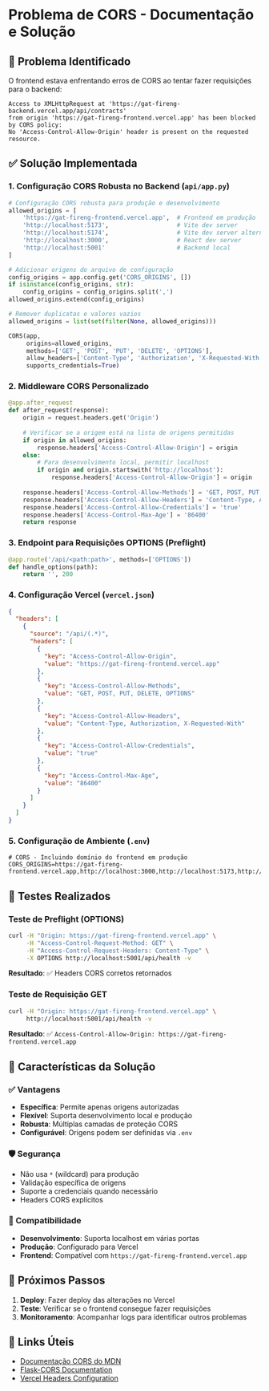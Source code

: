 # Problema de CORS - Documentação e Solução

## 🚨 Problema Identificado

O frontend estava enfrentando erros de CORS ao tentar fazer requisições para o backend:

```
Access to XMLHttpRequest at 'https://gat-fireng-backend.vercel.app/api/contracts' 
from origin 'https://gat-fireng-frontend.vercel.app' has been blocked by CORS policy: 
No 'Access-Control-Allow-Origin' header is present on the requested resource.
```

## ✅ Solução Implementada

### 1. Configuração CORS Robusta no Backend (`api/app.py`)

```python
# Configuração CORS robusta para produção e desenvolvimento
allowed_origins = [
    'https://gat-fireng-frontend.vercel.app',  # Frontend em produção
    'http://localhost:5173',                   # Vite dev server
    'http://localhost:5174',                   # Vite dev server alternativo
    'http://localhost:3000',                   # React dev server
    'http://localhost:5001'                    # Backend local
]

# Adicionar origens do arquivo de configuração
config_origins = app.config.get('CORS_ORIGINS', [])
if isinstance(config_origins, str):
    config_origins = config_origins.split(',')
allowed_origins.extend(config_origins)

# Remover duplicatas e valores vazios
allowed_origins = list(set(filter(None, allowed_origins)))

CORS(app, 
     origins=allowed_origins,
     methods=['GET', 'POST', 'PUT', 'DELETE', 'OPTIONS'],
     allow_headers=['Content-Type', 'Authorization', 'X-Requested-With'],
     supports_credentials=True)
```

### 2. Middleware CORS Personalizado

```python
@app.after_request
def after_request(response):
    origin = request.headers.get('Origin')
    
    # Verificar se a origem está na lista de origens permitidas
    if origin in allowed_origins:
        response.headers['Access-Control-Allow-Origin'] = origin
    else:
        # Para desenvolvimento local, permitir localhost
        if origin and origin.startswith('http://localhost'):
            response.headers['Access-Control-Allow-Origin'] = origin
    
    response.headers['Access-Control-Allow-Methods'] = 'GET, POST, PUT, DELETE, OPTIONS'
    response.headers['Access-Control-Allow-Headers'] = 'Content-Type, Authorization, X-Requested-With'
    response.headers['Access-Control-Allow-Credentials'] = 'true'
    response.headers['Access-Control-Max-Age'] = '86400'
    return response
```

### 3. Endpoint para Requisições OPTIONS (Preflight)

```python
@app.route('/api/<path:path>', methods=['OPTIONS'])
def handle_options(path):
    return '', 200
```

### 4. Configuração Vercel (`vercel.json`)

```json
{
  "headers": [
    {
      "source": "/api/(.*)",
      "headers": [
        {
          "key": "Access-Control-Allow-Origin",
          "value": "https://gat-fireng-frontend.vercel.app"
        },
        {
          "key": "Access-Control-Allow-Methods",
          "value": "GET, POST, PUT, DELETE, OPTIONS"
        },
        {
          "key": "Access-Control-Allow-Headers",
          "value": "Content-Type, Authorization, X-Requested-With"
        },
        {
          "key": "Access-Control-Allow-Credentials",
          "value": "true"
        },
        {
          "key": "Access-Control-Max-Age",
          "value": "86400"
        }
      ]
    }
  ]
}
```

### 5. Configuração de Ambiente (`.env`)

```
# CORS - Incluindo domínio do frontend em produção
CORS_ORIGINS=https://gat-fireng-frontend.vercel.app,http://localhost:3000,http://localhost:5173,http://localhost:5174
```

## 🧪 Testes Realizados

### Teste de Preflight (OPTIONS)
```bash
curl -H "Origin: https://gat-fireng-frontend.vercel.app" \
     -H "Access-Control-Request-Method: GET" \
     -H "Access-Control-Request-Headers: Content-Type" \
     -X OPTIONS http://localhost:5001/api/health -v
```

**Resultado**: ✅ Headers CORS corretos retornados

### Teste de Requisição GET
```bash
curl -H "Origin: https://gat-fireng-frontend.vercel.app" \
     http://localhost:5001/api/health -v
```

**Resultado**: ✅ `Access-Control-Allow-Origin: https://gat-fireng-frontend.vercel.app`

## 🔧 Características da Solução

### ✅ Vantagens
- **Específica**: Permite apenas origens autorizadas
- **Flexível**: Suporta desenvolvimento local e produção
- **Robusta**: Múltiplas camadas de proteção CORS
- **Configurável**: Origens podem ser definidas via `.env`

### 🛡️ Segurança
- Não usa `*` (wildcard) para produção
- Validação específica de origens
- Suporte a credenciais quando necessário
- Headers CORS explícitos

### 🔄 Compatibilidade
- **Desenvolvimento**: Suporta localhost em várias portas
- **Produção**: Configurado para Vercel
- **Frontend**: Compatível com `https://gat-fireng-frontend.vercel.app`

## 📝 Próximos Passos

1. **Deploy**: Fazer deploy das alterações no Vercel
2. **Teste**: Verificar se o frontend consegue fazer requisições
3. **Monitoramento**: Acompanhar logs para identificar outros problemas

## 🔗 Links Úteis

- [Documentação CORS do MDN](https://developer.mozilla.org/en-US/docs/Web/HTTP/CORS)
- [Flask-CORS Documentation](https://flask-cors.readthedocs.io/)
- [Vercel Headers Configuration](https://vercel.com/docs/concepts/projects/project-configuration#headers)
